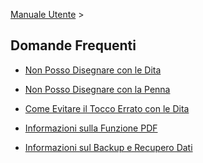 [Manuale Utente](/dragonnest/drawnote/manual/it) >

Domande Frequenti
---

- [Non Posso Disegnare con le Dita](fingers.md)

- [Non Posso Disegnare con la Penna](stylus.md)

- [Come Evitare il Tocco Errato con le Dita](mistouch.md)

- [Informazioni sulla Funzione PDF](pdf.md)

- [Informazioni sul Backup e Recupero Dati](data_backup_and_recovery.md)
